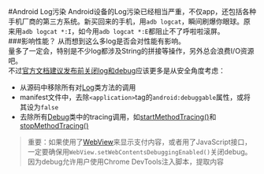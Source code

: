 #Android Log污染
Android设备的Log污染已经相当严重，不仅app，还包括各种手机厂商的第三方系统。新买回来的手机，用`adb logcat`，瞬间刷爆你眼球。原来用`adb logcat *:I`，如今用`adb logcat *:E`都阻止不了呼啦啦滚屏。  
###影响性能？
从而想到这么多log是否会对性能有影响。  
量多了一定会，特别是不少log都涉及String的拼接等操作，另外总会浪费I/O资源吧。  
不过[官方文档建议发布前关闭log和debug](http://developer.android.com/tools/publishing/preparing.html)应该更多是从安全角度考虑：  

* 从源码中移除所有对[Log](http://developer.android.com/reference/android/util/Log.html)类方法的调用
* manifest文件中，去除`<application>`tag的`android:debuggable`属性，或将其设为`false`
* 去除所有[Debug](http://developer.android.com/reference/android/os/Debug.html)类中的tracing调用，如[startMethodTracing()](http://developer.android.com/reference/android/os/Debug.html#startMethodTracing)和[stopMethodTracing()](http://developer.android.com/reference/android/os/Debug.html#stopMethodTracing)
>重要：如果使用了[WebView](http://developer.android.com/reference/android/webkit/WebView.html)来显示支付内容，或者用了JavaScript接口，一定要确保用`WebView.setWebContentsDebuggingEnabled()`关闭debug。因为debug允许用户使用Chrome DevTools注入脚本，提取内容

